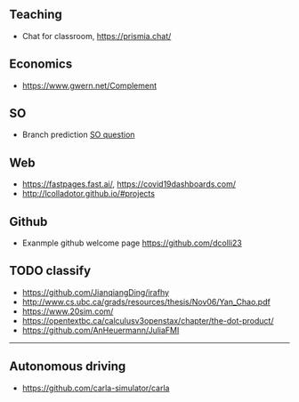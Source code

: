 ## Teaching

- Chat for classroom, https://prismia.chat/

## Economics 

- https://www.gwern.net/Complement

## SO

- Branch prediction [SO question](https://stackoverflow.com/questions/11227809/why-is-processing-a-sorted-array-faster-than-processing-an-unsorted-array)


## Web 

- https://fastpages.fast.ai/, https://covid19dashboards.com/
- http://lcolladotor.github.io/#projects

## Github

- Exanmple github welcome page https://github.com/dcolli23

## TODO classify

- https://github.com/JianqiangDing/irafhy
- http://www.cs.ubc.ca/grads/resources/thesis/Nov06/Yan_Chao.pdf
- https://www.20sim.com/
- https://opentextbc.ca/calculusv3openstax/chapter/the-dot-product/
- https://github.com/AnHeuermann/JuliaFMI

---

## Autonomous driving

- https://github.com/carla-simulator/carla
